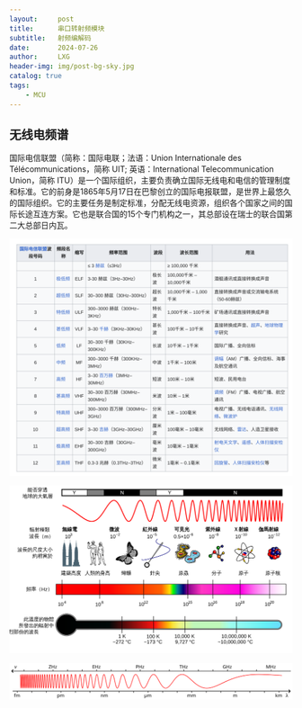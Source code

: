 ```yaml
---
layout:     post
title:      串口转射频模块
subtitle:   射频编解码
date:       2024-07-26
author:     LXG
header-img: img/post-bg-sky.jpg
catalog: true
tags:
    - MCU
---
```


## 无线电频谱

国际电信联盟（简称：国际电联；法语：Union Internationale des Télécommunications，简称 UIT; 英语：International Telecommunication Union，简称 ITU）是一个国际组织，主要负责确立国际无线电和电信的管理制度和标准。它的前身是1865年5月17日在巴黎创立的国际电报联盟，是世界上最悠久的国际组织。它的主要任务是制定标准，分配无线电资源，组织各个国家之间的国际长途互连方案。它也是联合国的15个专门机构之一，其总部设在瑞士的联合国第二大总部日内瓦。

![wireless_pectrum](/images/electronics/wireless_pectrum.png)

![wireless_pectrum_2](/images/electronics/wireless_pectrum_2.png)

![wireless_pectrum_3](/images/electronics/wireless_pectrum_3.png)
